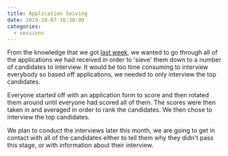 ```yaml
---
title: Application Seiving
date: 2019-10-07 16:30:00
categories:
  - sessions
---
```

From the knowledge that we got [last week](/2019/09/30/recruitment-process/), we wanted to go through all of the applications we had received in order to 'sieve' them down to a number of candidates to interview. It would be too time consuming to interview everybody so based off applications, we needed to only interview the top candidates.

Everyone started off with an application form to score and then rotated them around until everyone had scored all of them. The scores were then taken in and averaged in order to rank the candidates. We then chose to interview the top candidates.

We plan to conduct the interviews later this month, we are going to get in contact with all of the candidates either to tell them why they didn't pass this stage, or with information about their interview.